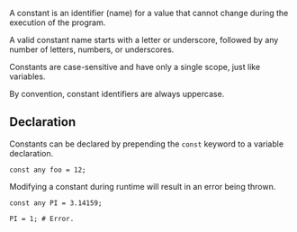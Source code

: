 A constant is an identifier (name) for a value that cannot change during the execution of the program.

A valid constant name starts with a letter or underscore, followed by any number of letters, numbers, or underscores.

Constants are case-sensitive and have only a single scope, just like variables.

By convention, constant identifiers are always uppercase.

## Declaration

Constants can be declared by prepending the `const` keyword to a variable declaration.

```borealis
const any foo = 12;
```

Modifying a constant during runtime will result in an error being thrown.

```borealis
const any PI = 3.14159;

PI = 1; # Error.
```
